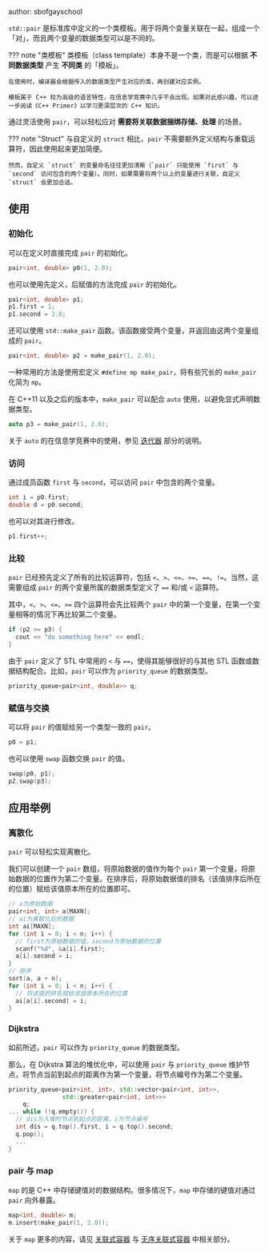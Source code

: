 author: sbofgayschool

`std::pair` 是标准库中定义的一个类模板。用于将两个变量关联在一起，组成一个「对」，而且两个变量的数据类型可以是不同的。

??? note "类模板"
    类模板（class template）本身不是一个类，而是可以根据 **不同数据类型** 产生 **不同类** 的「模板」。
    
    在使用时，编译器会根据传入的数据类型产生对应的类，再创建对应实例。
    
    模板属于 C++ 较为高级的语言特性，在信息学竞赛中几乎不会出现。如果对此感兴趣，可以进一步阅读《C++ Primer》以学习更深层次的 C++ 知识。

通过灵活使用 `pair`，可以轻松应对 **需要将关联数据捆绑存储、处理** 的场景。

??? note "Struct"
    与自定义的 `struct` 相比，`pair` 不需要额外定义结构与重载运算符，因此使用起来更加简便。
    
    然而，自定义 `struct` 的变量命名往往更加清晰（`pair` 只能使用 `first` 与 `second` 访问包含的两个变量）。同时，如果需要将两个以上的变量进行关联，自定义 `struct` 会更加合适。

## 使用

### 初始化

可以在定义时直接完成 `pair` 的初始化。

```cpp
pair<int, double> p0(1, 2.0);
```

也可以使用先定义，后赋值的方法完成 `pair` 的初始化。

```cpp
pair<int, double> p1;
p1.first = 1;
p1.second = 2.0;
```

还可以使用 `std::make_pair` 函数。该函数接受两个变量，并返回由这两个变量组成的 `pair`。

```cpp
pair<int, double> p2 = make_pair(1, 2.0);
```

一种常用的方法是使用宏定义 `#define mp make_pair`，将有些冗长的 `make_pair` 化简为 `mp`。

在 C++11 以及之后的版本中，`make_pair` 可以配合 `auto` 使用，以避免显式声明数据类型。

```cpp
auto p3 = make_pair(1, 2.0);
```

关于 `auto` 的在信息学竞赛中的使用，参见 [迭代器](./iterator.md) 部分的说明。

### 访问

通过成员函数 `first` 与 `second`，可以访问 `pair` 中包含的两个变量。

```cpp
int i = p0.first;
double d = p0.second;
```

也可以对其进行修改。

```cpp
p1.first++;
```

### 比较

`pair` 已经预先定义了所有的比较运算符，包括 `<`、`>`、`<=`、`>=`、`==`、`!=`。当然，这需要组成 `pair` 的两个变量所属的数据类型定义了 `==` 和/或 `<` 运算符。

其中，`<`、`>`、`<=`、`>=` 四个运算符会先比较两个 `pair` 中的第一个变量，在第一个变量相等的情况下再比较第二个变量。

```cpp
if (p2 >= p3) {
  cout << "do something here" << endl;
}
```

由于 `pair` 定义了 STL 中常用的 `<` 与 `==`，使得其能够很好的与其他 STL 函数或数据结构配合。比如，`pair` 可以作为 `priority_queue` 的数据类型。

```cpp
priority_queue<pair<int, double>> q;
```

### 赋值与交换

可以将 `pair` 的值赋给另一个类型一致的 `pair`。

```cpp
p0 = p1;
```

也可以使用 `swap` 函数交换 `pair` 的值。

```cpp
swap(p0, p1);
p2.swap(p3);
```

## 应用举例

### 离散化

`pair` 可以轻松实现离散化。

我们可以创建一个 `pair` 数组，将原始数据的值作为每个 `pair` 第一个变量，将原始数据的位置作为第二个变量。在排序后，将原始数据值的排名（该值排序后所在的位置）赋给该值原本所在的位置即可。

```cpp
// a为原始数据
pair<int, int> a[MAXN];
// ai为离散化后的数据
int ai[MAXN];
for (int i = 0; i < n; i++) {
  // first为原始数据的值，second为原始数据的位置
  scanf("%d", &a[i].first);
  a[i].second = i;
}
// 排序
sort(a, a + n);
for (int i = 0; i < n; i++) {
  // 将该值的排名赋给该值原本所在的位置
  ai[a[i].second] = i;
}
```

### Dijkstra

如前所述，`pair` 可以作为 `priority_queue` 的数据类型。

那么，在 Dijkstra 算法的堆优化中，可以使用 `pair` 与 `priority_queue` 维护节点，将节点当前到起点的距离作为第一个变量，将节点编号作为第二个变量。

```cpp
priority_queue<pair<int, int>, std::vector<pair<int, int>>,
               std::greater<pair<int, int>>>
    q;
... while (!q.empty()) {
  // dis为入堆时节点到起点的距离，i为节点编号
  int dis = q.top().first, i = q.top().second;
  q.pop();
  ...
}
```

### pair 与 map

`map` 的是 C++ 中存储键值对的数据结构。很多情况下，`map` 中存储的键值对通过 `pair` 向外暴露。

```cpp
map<int, double> m;
m.insert(make_pair(1, 2.0));
```

关于 `map` 更多的内容，请见 [关联式容器](./associative-container.md) 与 [无序关联式容器](./unordered-container.md) 中相关部分。
